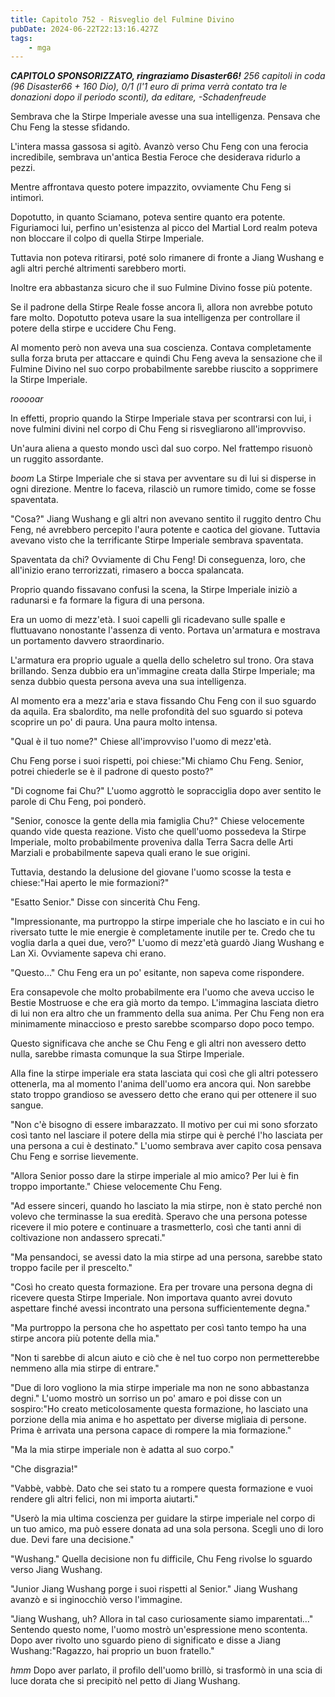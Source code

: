 ```yaml
---
title: Capitolo 752 - Risveglio del Fulmine Divino
pubDate: 2024-06-22T22:13:16.427Z
tags:
    - mga
---
```



<em><strong>CAPITOLO SPONSORIZZATO, ringraziamo Disaster66!</strong>
256 capitoli in coda (96 Disaster66 + 160 Dio), 0/1 (l'1 euro di prima verrà contato tra le donazioni dopo il periodo sconti),
da editare,
-Schadenfreude</em>
 
Sembrava che la Stirpe Imperiale avesse una sua intelligenza. Pensava che Chu Feng la stesse sfidando.
 
L'intera massa gassosa si agitò. Avanzò verso Chu Feng con una ferocia incredibile, sembrava un'antica Bestia Feroce che desiderava ridurlo a pezzi.
 
Mentre affrontava questo potere impazzito, ovviamente Chu Feng si intimorì.
 
Dopotutto, in quanto Sciamano, poteva sentire quanto era potente. Figuriamoci lui, perfino un'esistenza al picco del Martial Lord realm poteva non bloccare il colpo di quella Stirpe Imperiale.
 
Tuttavia non poteva ritirarsi, poté solo rimanere di fronte a Jiang Wushang e agli altri perché altrimenti sarebbero morti.
 
Inoltre era abbastanza sicuro che il suo Fulmine Divino fosse più potente.
 
Se il padrone della Stirpe Reale fosse ancora lì, allora non avrebbe potuto fare molto. Dopotutto poteva usare la sua intelligenza per controllare il potere della stirpe e uccidere Chu Feng.
 
Al momento però non aveva una sua coscienza. Contava completamente sulla forza bruta per attaccare e quindi Chu Feng aveva la sensazione che il Fulmine Divino nel suo corpo probabilmente sarebbe riuscito a sopprimere la Stirpe Imperiale.
 
*rooooar*
 
In effetti, proprio quando la Stirpe Imperiale stava per scontrarsi con lui, i nove fulmini divini nel corpo di Chu Feng si risvegliarono all'improvviso.
 
Un'aura aliena a questo mondo uscì dal suo corpo. Nel frattempo risuonò un ruggito assordante.
 
*boom* La Stirpe Imperiale che si stava per avventare su di lui si disperse in ogni direzione. Mentre lo faceva, rilasciò un rumore timido, come se fosse spaventata.
 
"Cosa?" Jiang Wushang e gli altri non avevano sentito il ruggito dentro Chu Feng, né avrebbero percepito l'aura potente e caotica del giovane. Tuttavia avevano visto che la terrificante Stirpe Imperiale sembrava spaventata.
 
Spaventata da chi? Ovviamente di Chu Feng! Di conseguenza, loro, che all'inizio erano terrorizzati, rimasero a bocca spalancata.
 
Proprio quando fissavano confusi la scena, la Stirpe Imperiale iniziò a radunarsi e fa formare la figura di una persona.
 
Era un uomo di mezz'età. I suoi capelli gli ricadevano sulle spalle e fluttuavano nonostante l'assenza di vento. Portava un'armatura e mostrava un portamento davvero straordinario.
 
L'armatura era proprio uguale a quella dello scheletro sul trono. Ora stava brillando. Senza dubbio era un'immagine creata dalla Stirpe Imperiale; ma senza dubbio questa persona aveva una sua intelligenza.
 
Al momento era a mezz'aria e stava fissando Chu Feng con il suo sguardo da aquila. Era sbalordito, ma nelle profondità del suo sguardo si poteva scoprire un po' di paura. Una paura molto intensa.
 
"Qual è il tuo nome?" Chiese all'improvviso l'uomo di mezz'età.
 
Chu Feng porse i suoi rispetti, poi chiese:"Mi chiamo Chu Feng. Senior, potrei chiederle se è il padrone di questo posto?"
 
"Di cognome fai Chu?" L'uomo aggrottò le sopracciglia dopo aver sentito le parole di Chu Feng, poi ponderò.


"Senior, conosce la gente della mia famiglia Chu?" Chiese velocemente quando vide questa reazione. Visto che quell'uomo possedeva la Stirpe Imperiale, molto probabilmente proveniva dalla Terra Sacra delle Arti Marziali e probabilmente sapeva quali erano le sue origini.
 
Tuttavia, destando la delusione del giovane l'uomo scosse la testa e chiese:"Hai aperto le mie formazioni?"
 
"Esatto Senior." Disse con sincerità Chu Feng.
 
"Impressionante, ma purtroppo la stirpe imperiale che ho lasciato e in cui ho riversato tutte le mie energie è completamente inutile per te. Credo che tu voglia darla a quei due, vero?" L'uomo di mezz'età guardò Jiang Wushang e Lan Xi. Ovviamente sapeva chi erano.


"Questo..." Chu Feng era un po' esitante, non sapeva come rispondere.


Era consapevole che molto probabilmente era l'uomo che aveva ucciso le Bestie Mostruose e che era già morto da tempo. L'immagina lasciata dietro di lui non era altro che un frammento della sua anima. Per Chu Feng non era minimamente minaccioso e presto sarebbe scomparso dopo poco tempo.


Questo significava che anche se Chu Feng e gli altri non avessero detto nulla, sarebbe rimasta comunque la sua Stirpe Imperiale.
 
Alla fine la stirpe imperiale era stata lasciata qui così che gli altri potessero ottenerla, ma al momento l'anima dell'uomo era ancora qui. Non sarebbe stato troppo grandioso se avessero detto che erano qui per ottenere il suo sangue.


"Non c'è bisogno di essere imbarazzato. Il motivo per cui mi sono sforzato così tanto nel lasciare il potere della mia stirpe qui è perché l'ho lasciata per una persona a cui è destinato." L'uomo sembrava aver capito cosa pensava Chu Feng e sorrise lievemente.


"Allora Senior posso dare la stirpe imperiale al mio amico? Per lui è fin troppo importante." Chiese velocemente Chu Feng.


"Ad essere sinceri, quando ho lasciato la mia stirpe, non è stato perché non volevo che terminasse la sua eredità. Speravo che una persona potesse ricevere il mio potere e continuare a trasmetterlo, così che tanti anni di coltivazione non andassero sprecati."
 
"Ma pensandoci, se avessi dato la mia stirpe ad una persona, sarebbe stato troppo facile per il prescelto."


"Così ho creato questa formazione. Era per trovare una persona degna di ricevere questa Stirpe Imperiale. Non importava quanto avrei dovuto aspettare finché avessi incontrato una persona sufficientemente degna."


"Ma purtroppo la persona che ho aspettato per così tanto tempo ha una stirpe ancora più potente della mia."
 
"Non ti sarebbe di alcun aiuto e ciò che è nel tuo corpo non permetterebbe nemmeno alla mia stirpe di entrare."


"Due di loro vogliono la mia stirpe imperiale ma non ne sono abbastanza degni." L'uomo mostrò un sorriso un po' amaro e poi disse con un sospiro:"Ho creato meticolosamente questa formazione, ho lasciato una porzione della mia anima e ho aspettato per diverse migliaia di persone. Prima è arrivata una persona capace di rompere la mia formazione."
 
"Ma la mia stirpe imperiale non è adatta al suo corpo."
 
"Che disgrazia!"
 
"Vabbè, vabbè. Dato che sei stato tu a rompere questa formazione e vuoi rendere gli altri felici, non mi importa aiutarti."
 
"Userò la mia ultima coscienza per guidare la stirpe imperiale nel corpo di un tuo amico, ma può essere donata ad una sola persona. Scegli uno di loro due. Devi fare una decisione."


"Wushang." Quella decisione non fu difficile, Chu Feng rivolse lo sguardo verso Jiang Wushang.


"Junior Jiang Wushang porge i suoi rispetti al Senior." Jiang Wushang avanzò e si inginocchiò verso l'immagine.


"Jiang Wushang, uh? Allora in tal caso curiosamente siamo imparentati..." Sentendo questo nome, l'uomo mostrò un'espressione meno scontenta. Dopo aver rivolto uno sguardo pieno di significato e disse a Jiang Wushang:"Ragazzo, hai proprio un buon fratello."
 
*hmm* Dopo aver parlato, il profilo dell'uomo brillò, si trasformò in una scia di luce dorata che si precipitò nel petto di Jiang Wushang.
                                


                                



